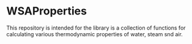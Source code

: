 # WSAProperties
This repository is intended for the library is a collection of functions for calculating various thermodynamic properties of water, steam snd air.
